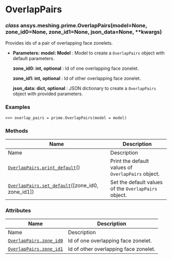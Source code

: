 # OverlapPairs

<a id="ansys.meshing.prime.OverlapPairs"></a>

### *class* ansys.meshing.prime.OverlapPairs(model=None, zone_id0=None, zone_id1=None, json_data=None, \*\*kwargs)

Provides ids of a pair of overlapping face zonelets.

* **Parameters:**
  **model: Model**
  : Model to create a `OverlapPairs` object with default parameters.

  **zone_id0: int, optional**
  : Id of one overlapping face zonelet.

  **zone_id1: int, optional**
  : Id of other overlapping face zonelet.

  **json_data: dict, optional**
  : JSON dictionary to create a `OverlapPairs` object with provided parameters.

### Examples

```pycon
>>> overlap_pairs = prime.OverlapPairs(model = model)
```

<!-- !! processed by numpydoc !! -->

### Methods

| Name | Description |
|--------------------------------------------------------------------------------------------------------------------------------------------------|------------------------------------------------------|
| Name | Description |
| [`OverlapPairs.print_default`](ansys.meshing.prime.OverlapPairs.print_default.md#ansys.meshing.prime.OverlapPairs.print_default)()               | Print the default values of `OverlapPairs` object.   |
| [`OverlapPairs.set_default`](ansys.meshing.prime.OverlapPairs.set_default.md#ansys.meshing.prime.OverlapPairs.set_default)([zone_id0, zone_id1]) | Set the default values of the `OverlapPairs` object. |

### Attributes

| Name | Description |
|---------------------------------------------------------------------------------------------------------------------|---------------------------------------|
| Name | Description |
| [`OverlapPairs.zone_id0`](ansys.meshing.prime.OverlapPairs.zone_id0.md#ansys.meshing.prime.OverlapPairs.zone_id0)   | Id of one overlapping face zonelet.   |
| [`OverlapPairs.zone_id1`](ansys.meshing.prime.OverlapPairs.zone_id1.md#ansys.meshing.prime.OverlapPairs.zone_id1)   | Id of other overlapping face zonelet. |
<!-- vale on -->